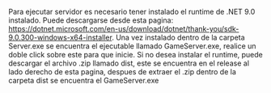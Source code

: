 Para ejecutar servidor es necesario tener instalado el runtime de .NET 9.0 instalado.
Puede descargarse desde esta pagina: https://dotnet.microsoft.com/en-us/download/dotnet/thank-you/sdk-9.0.300-windows-x64-installer.
Una vez instalado dentro de la carpeta Server.exe se encuentra el ejecutable llamado GameServer.exe, realice un doble click sobre este para que inicie.
Si no desea instalar el runtime, puede descargar el archivo .zip llamado dist, este se encuentra en el release al lado derecho de esta pagina, despues de extraer el .zip dentro de la carpeta dist se encuentra el GameServer.exe
